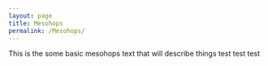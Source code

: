 ```yaml
---
layout: page
title: Mesohops
permalink: /Mesohops/
---
```


This is the some basic mesohops text that will describe things test test test


